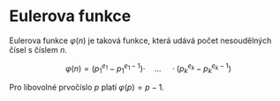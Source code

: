 # Eulerova funkce
Eulerova funkce $\varphi(n)$ je taková funkce, která udává počet nesoudělných čísel s číslem $n$.

$$
\varphi(n) = (p_1^{e_{1}} - p_1^{e{_1} - 1}) \cdot\quad\ldots\quad\cdot (p_k^{e_{k}} - p_k^{e_{k} - 1})
$$

Pro libovolné prvočíslo $p$ platí $\varphi(p) = p - 1$.